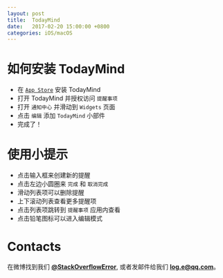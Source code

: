 ```yaml
---
layout: post
title:  TodayMind
date:   2017-02-20 15:00:00 +0800
categories: iOS/macOS
---
```


# 如何安装 TodayMind
- 在 [`App Store`](https://itunes.apple.com/app/id1207158665) 安装 TodayMind
- 打开 TodayMind 并授权访问 `提醒事项`
- 打开 `通知中心` 并滑动到 `Widgets` 页面
- 点击 `编辑` 添加 `TodayMind` 小部件
- 完成了！

# 使用小提示
- 点击输入框来创建新的提醒
- 点击左边小圆圈来 `完成` 和 `取消完成`
- 滑动列表项可以删除提醒
- 上下滚动列表查看更多提醒项
- 点击列表项跳转到 `提醒事项` 应用内查看
- 点击铅笔图标可以进入编辑模式

# Contacts
在微博找到我们 **[@StackOverflowError](http://weibo.com/0x00eeee)**, 或者发邮件给我们 **[log.e@qq.com](mailto:log.e@qq.com)**。
